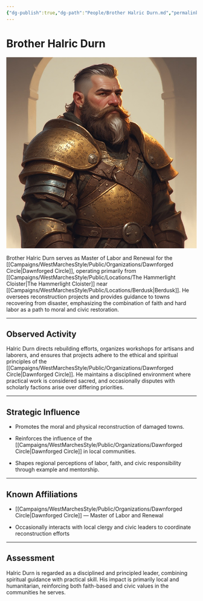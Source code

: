 ```yaml
---
{"dg-publish":true,"dg-path":"People/Brother Halric Durn.md","permalink":"/people/brother-halric-durn/","tags":["NPC","DawnforgedCircle"],"dgShowFileTree":true}
---
```


# **Brother Halric Durn**

![Halric_Durn.jpg](/img/user/_assets/WestMarchesStyle/NPC%20Portraits/Halric_Durn.jpg)

Brother Halric Durn serves as Master of Labor and Renewal for the [[Campaigns/WestMarchesStyle/Public/Organizations/Dawnforged Circle\|Dawnforged Circle]], operating primarily from [[Campaigns/WestMarchesStyle/Public/Locations/The Hammerlight Cloister\|The Hammerlight Cloister]] near [[Campaigns/WestMarchesStyle/Public/Locations/Berdusk\|Berdusk]]. He oversees reconstruction projects and provides guidance to towns recovering from disaster, emphasizing the combination of faith and hard labor as a path to moral and civic restoration.

---

## Observed Activity

Halric Durn directs rebuilding efforts, organizes workshops for artisans and laborers, and ensures that projects adhere to the ethical and spiritual principles of the [[Campaigns/WestMarchesStyle/Public/Organizations/Dawnforged Circle\|Dawnforged Circle]]. He maintains a disciplined environment where practical work is considered sacred, and occasionally disputes with scholarly factions arise over differing priorities.

---

## Strategic Influence

- Promotes the moral and physical reconstruction of damaged towns.
    
- Reinforces the influence of the [[Campaigns/WestMarchesStyle/Public/Organizations/Dawnforged Circle\|Dawnforged Circle]] in local communities.
    
- Shapes regional perceptions of labor, faith, and civic responsibility through example and mentorship.
    

---

## Known Affiliations

- [[Campaigns/WestMarchesStyle/Public/Organizations/Dawnforged Circle\|Dawnforged Circle]] — Master of Labor and Renewal
    
- Occasionally interacts with local clergy and civic leaders to coordinate reconstruction efforts
    

---

## Assessment

Halric Durn is regarded as a disciplined and principled leader, combining spiritual guidance with practical skill. His impact is primarily local and humanitarian, reinforcing both faith-based and civic values in the communities he serves.